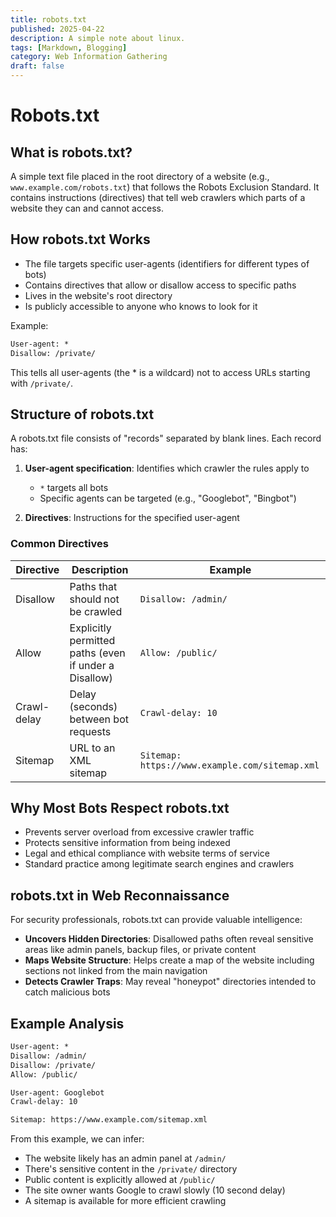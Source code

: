 ```yaml
---
title: robots.txt
published: 2025-04-22
description: A simple note about linux.
tags: [Markdown, Blogging]
category: Web Information Gathering
draft: false
---
```


# Robots.txt

## What is robots.txt?
A simple text file placed in the root directory of a website (e.g., `www.example.com/robots.txt`) that follows the Robots Exclusion Standard. It contains instructions (directives) that tell web crawlers which parts of a website they can and cannot access.

## How robots.txt Works
- The file targets specific user-agents (identifiers for different types of bots)
- Contains directives that allow or disallow access to specific paths
- Lives in the website's root directory
- Is publicly accessible to anyone who knows to look for it

Example:
```txt
User-agent: *
Disallow: /private/
```
This tells all user-agents (the * is a wildcard) not to access URLs starting with `/private/`.

## Structure of robots.txt

A robots.txt file consists of "records" separated by blank lines. Each record has:

1. **User-agent specification**: Identifies which crawler the rules apply to
   - `*` targets all bots
   - Specific agents can be targeted (e.g., "Googlebot", "Bingbot")

2. **Directives**: Instructions for the specified user-agent

### Common Directives

| Directive | Description | Example |
|-----------|-------------|---------|
| Disallow | Paths that should not be crawled | `Disallow: /admin/` |
| Allow | Explicitly permitted paths (even if under a Disallow) | `Allow: /public/` |
| Crawl-delay | Delay (seconds) between bot requests | `Crawl-delay: 10` |
| Sitemap | URL to an XML sitemap | `Sitemap: https://www.example.com/sitemap.xml` |

## Why Most Bots Respect robots.txt
- Prevents server overload from excessive crawler traffic
- Protects sensitive information from being indexed
- Legal and ethical compliance with website terms of service
- Standard practice among legitimate search engines and crawlers

## robots.txt in Web Reconnaissance

For security professionals, robots.txt can provide valuable intelligence:

- **Uncovers Hidden Directories**: Disallowed paths often reveal sensitive areas like admin panels, backup files, or private content
- **Maps Website Structure**: Helps create a map of the website including sections not linked from the main navigation
- **Detects Crawler Traps**: May reveal "honeypot" directories intended to catch malicious bots

## Example Analysis

```txt
User-agent: *
Disallow: /admin/
Disallow: /private/
Allow: /public/

User-agent: Googlebot
Crawl-delay: 10

Sitemap: https://www.example.com/sitemap.xml
```

From this example, we can infer:
- The website likely has an admin panel at `/admin/`
- There's sensitive content in the `/private/` directory
- Public content is explicitly allowed at `/public/`
- The site owner wants Google to crawl slowly (10 second delay)
- A sitemap is available for more efficient crawling